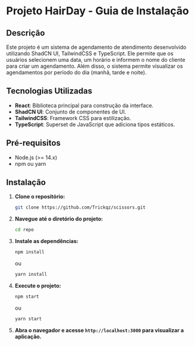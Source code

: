 # Projeto HairDay - Guia de Instalação

## Descrição
Este projeto é um sistema de agendamento de atendimento desenvolvido utilizando ShadCN UI, TailwindCSS e TypeScript. Ele permite que os usuários selecionem uma data, um horário e informem o nome do cliente para criar um agendamento. Além disso, o sistema permite visualizar os agendamentos por período do dia (manhã, tarde e noite).

## Tecnologias Utilizadas
- **React**: Biblioteca principal para construção da interface.
- **ShadCN UI**: Conjunto de componentes de UI.
- **TailwindCSS**: Framework CSS para estilização.
- **TypeScript**: Superset de JavaScript que adiciona tipos estáticos.

## Pré-requisitos
- Node.js (>= 14.x)
- npm ou yarn

## Instalação

1. **Clone o repositório:**
   ```bash
   git clone https://github.com/Trickqz/scissors.git
   ```

2. **Navegue até o diretório do projeto:**
   ```bash
   cd repo
   ```

3. **Instale as dependências:**
   ```bash
   npm install
   ```

   ou

   ```bash
   yarn install
   ```

4. **Execute o projeto:**
   ```bash
   npm start
   ```

   ou

   ```bash
   yarn start
   ```

5. **Abra o navegador e acesse `http://localhost:3000` para visualizar a aplicação.**
